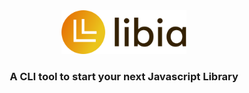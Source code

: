 <center><img src="./static/logo.svg" alt="MarineGEO circle logo" style="height: auto; width:200px; background:white"/></center>
<center><h3>A CLI tool to start your next Javascript Library</h3></center>
